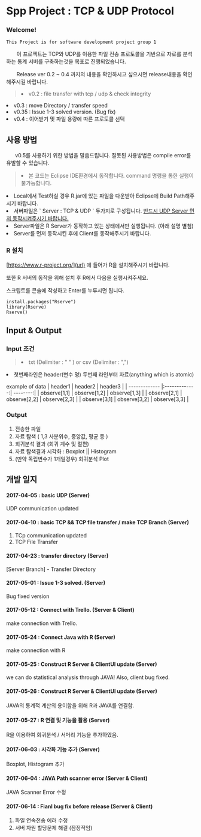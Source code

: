 # Spp Project : TCP & UDP Protocol

### Welcome!

    This Project is for software development project group 1 

&nbsp;&nbsp;&nbsp;&nbsp;&nbsp;&nbsp; 이 프로젝트는 TCP와 UDP를 이용한 파일 전송 프로토콜을 기반으로 자료를 분석하는 통계 서버를 구축하는것을 목표로 진행되었습니다.

&nbsp;&nbsp;&nbsp;&nbsp;&nbsp;&nbsp; Release ver 0.2 ~ 0.4 까지의 내용을 확인하시고 싶으시면 release내용을 확인해주시길 바랍니다.

><li>v0.2 : file transfer with tcp / udp & check integrity</li>
 <li>v0.3 : move Directory / transfer speed</li>
 <li>v0.35 : Issue 1-3 solved version. (Bug fix) </li>
 <li> v0.4 : 이어받기 및 파일 용량에 따른 프로토콜 선택</li>

## 사용 방법

&nbsp;&nbsp;&nbsp;&nbsp;&nbsp;&nbsp;v0.5를 사용하기 위한 방법을 말씀드립니다. 잘못된 사용방법은 compile error를 유발할 수 있습니다.

><li> 본 코드는 Eclipse IDE환경에서 동작합니다. command 명령을 통한 실행이 불가능합니다. </li>
<li> Local에서 Test하실 경우 R.jar에 있는 파일을 다운받아 Eclipse에 Build Path해주시기 바랍니다. </li>
<li> 서버파일은 `
Server : TCP & UDP
` 두가지로 구성됩니다. <u> 반드시 UDP Server 먼저 동작시켜주시기 바랍니다. </u> </li>
<li> Server파일은 R Server가 동작하고 있는 상태에서만 실행됩니다. (아래 설명 별첨) </li>
<li> Server를 먼저 동작시킨 후에 Client를 동작해주시기 바랍니다. </li>

### R 설치
[https://www.r-project.org/](url) 에 들어가 R을 설치해주시기 바랍니다.

또한 R 서버의 동작을 위해 설치 후 R에서 다음을 실행시켜주세요.

스크립트를 콘솔에 작성하고 Enter를 누루시면 됩니다.  

```{r }
install.packages("Rserve")
library(Rserve)
Rserve()
```


## Input & Output

### Input 조건
><li> txt (Delimiter : " " ) or csv (Delimiter : ",") </li>
 <li> 첫번째라인은 header(변수 명) 두번째 라인부터 자료(anything which is atomic) </li>

example of data
| header1       | header2       | header3  |
| ------------- |:-------------:| --------:|
| observe[1,1]  | observe[1,2]  | observe[1,3] |
| observe[2,1]  | observe[2,2]  | observe[2,3] |
| observe[3,1]  | observe[3,2]  | observe[3,3] |

### Output

1. 전송한 파일
2. 자료 탐색 ( 1,3 사분위수, 중앙값, 평균 등 )
3. 회귀분석 결과 (회귀 계수 및 절편)
4. 자료 탐색결과 시각화 : Boxplot || Histogram
5. (만약 독립변수가 1개일경우) 회귀분석 Plot 
  

## 개발 일지
#### 2017-04-05 : basic UDP (Server)
UDP communication updated

#### 2017-04-10 : basic TCP && TCP file transfer / make TCP Branch (Server)
1. TCp communication updated
2. TCP File Transfer

#### 2017-04-23 : transfer directory (Server)
[Server Branch] - Transfer Directory

#### 2017-05-01 : Issue 1-3 solved. (Server)
Bug fixed version

#### 2017-05-12 : Connect with Trello. (Server & Client)
make connection with Trello.

#### 2017-05-24 : Connect Java with R (Server)
make connection with R

#### 2017-05-25 : Construct R Server & ClientUI update (Server)
we can do statistical analysis through JAVA!
Also, client bug fixed.

#### 2017-05-26 : Construct R Server & ClientUI update (Server)
JAVA의 통계적 계산의 용이함을 위해 R과 JAVA를 연결함.

#### 2017-05-27 : R 연결 및 기능을 활용 (Server)
R을 이용하여 회귀분석 / 서머리 기능을 추가하였음. 

#### 2017-06-03 : 시각화 기능 추가 (Server)
Boxplot, Histogram 추가

#### 2017-06-04 : JAVA Path scanner error (Server & Client)
JAVA Scanner Error 수정

#### 2017-06-14 : Fianl bug fix before release (Server & Client)
1. 파일 연속전송 에러 수정
2. 서버 자원 할당문제 해결 (잠정적임)